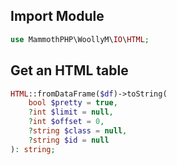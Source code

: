 ## Import Module
```php
use MammothPHP\WoollyM\IO\HTML;
```

## Get an HTML table

```php
HTML::fromDataFrame($df)->toString(
    bool $pretty = true,
    ?int $limit = null,
    ?int $offset = 0,
    ?string $class = null,
    ?string $id = null
): string;
```